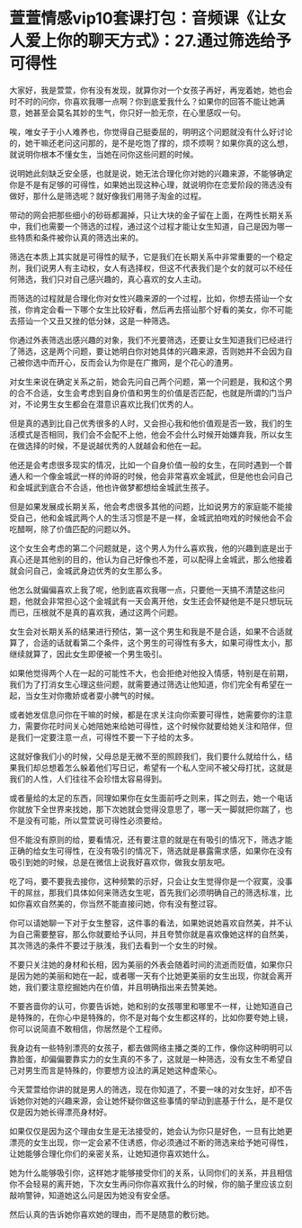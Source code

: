 # 萱萱情感vip10套课打包：音频课《让女人爱上你的聊天方式》：27.通过筛选给予可得性

大家好，我是萱萱，你有没有发现，就算你对一个女孩子再好，再宠着她，她也会时不时的问你，你喜欢我哪一点啊？你到底爱我什么？如果你的回答不能让她满意，她甚至会莫名其妙的生气，你只好一脸无奈，在心里感叹一句。

唉，唯女子于小人难养也，你觉得自己挺委屈的，明明这个问题就没有什么好讨论的，她干嘛还老问这问那的，是不是吃饱了撑的，烦不烦啊？如果你真的这么想，就说明你根本不懂女生，当她在问你这些问题的时候。

说明她此刻缺乏安全感，也就是说，她无法合理化你对她的兴趣来源，不能够确定你是不是有足够的可得性，如果她出现这种心理，就说明你在恋爱阶段的筛选没有做好，那什么是筛选呢？就好像我们用筛子淘金的过程。

带动的网会把那些细小的砂砾都漏掉，只让大块的金子留在上面，在两性长期关系中，我们也需要一个筛选的过程，通过这个过程才能让女生知道，自己是因为哪一些特质和条件被你认真的筛选出来的。

筛选在本质上其实就是可得性的赋予，它是我们在长期关系中非常重要的一个稳定剂，我们说男人有主动权，女人有选择权，但这不代表我们是个女的就可以不经任何筛选，我们只对自己感兴趣的，真心喜欢的女人主动。

而筛选的过程就是合理化你对女性兴趣来源的一个过程，比如，你想去搭讪一个女孩，你肯定会看一下哪个女生比较好看，然后再去搭讪那个好看的美女，你不可能去搭讪一个又丑又挫的低分妹，这是一种筛选。

你通过外表筛选出感兴趣的对象，我们不光要筛选，还要让女生知道我们已经进行了筛选，这是两个问题，要让她明白你对她具体的兴趣来源，否则她并不会因为自己被你选中而开心，反而会认为你是在广撒网，是个花心的渣男。

对女生来说在确定关系之前，她会先问自己两个问题，第一个问题是，我和这个男的合不合适，女生会考虑到自身价值和男生的价值是否匹配，也就是所谓的门当户对，不论男生女生都会在潜意识喜欢比我们优秀的人。

但是真的遇到比自己优秀很多的人时，又会担心我和他价值观是否一致，我们的生活模式是否相同，我们会不会配不上他，他会不会什么时候开始嫌弃我，所以女生在做选择的时候，不是说越优秀的人就越会和他在一起。

他还是会考虑很多现实的情况，比如一个自身价值一般的女生，在同时遇到一个普通人和一个像金城武一样的帅哥的时候，他会非常喜欢金城武，但是他也会问自己和金城武到底合不合适，他也许做梦都想给金城武生孩子。

但是如果发展成长期关系，他会考虑很多其他的问题，比如说男方的家庭能不能接受自己，他和金城武两个人的生活习惯是不是一样，金城武拍吻戏的时候他会不会吃醋啊，除了价值匹配的问题以外。

这个女生会考虑的第二个问题就是，这个男人为什么喜欢我，他的兴趣到底是出于真心还是其他别的目的，他认为自己好像也不差，可以配得上金城武，那么他接着就会问自己，金城武身边优秀的女生那么多。

他怎么就偏偏喜欢上我了呢，他到底喜欢我哪一点，只要他一天搞不清楚这些问题，他就会非常担心这个金城武有一天会离开他，女生还会怀疑他是不是只想玩玩而已，压根就不是真的喜欢我，通过这两个问题。

女生会对长期关系的结果进行预估，第一这个男生和我是不是合适，如果不合适就算了，合适的话就看第二个条件，这个男生的可得性有多大，如果可得性太小，那继续就算了，因此女生即便被一个男生吸引。

如果他觉得两个人在一起的可能性不大，也会拒绝对他投入情感，特别是在前期，我们为了打消女生心理这些问题，就需要通过筛选让他知道，你们完全有希望在一起，当女生对你撒娇或者耍小脾气的时候。

或者她发信息问你在干嘛的时候，都是在求关注向你索要可得性，她需要你的注意力，需要你花时间关心她陪她来给她可得性，这个时候你就要给她关注和陪伴，但是我们一定要注意一点，可得性不要一下子给的太多。

这就好像我们小的时候，父母总是无微不至的照顾我们，我们要什么就给什么，结果我们却总想着怎么躲着他们写日记，希望有一个私人空间不被父母打扰，这就是我们的人性，人们往往不会珍惜太容易得到。

或者量给的太足的东西，同理如果你在女生面前呼之则来，挥之则去，她一个电话你就放下全世界来找她，那下次她就会觉得没意思了，哪一天一脚就把你踹了，也不是没有可能，所以萱萱说可得性必须要给。

但不能没有原则的给，要看情况，还有要注意的就是在有吸引的情况下，筛选才能正确的给女生可得性，在没有吸引的情况下，筛选就是暴露需求感，如果你在没有吸引到她的时候，总是在微信上说我好喜欢你，做我女朋友吧。

吃了吗，要不要我去接你，这种频繁的示好，只会让女生觉得你是一个寂寞，没事干的屌丝，那我们具体如何来筛选女生呢，首先我们必须明确自己的筛选标准，比如你喜欢自然美的，你当然不能直接问她，你有没有整过容。

你可以请她聊一下对于女生整容，这件事的看法，如果她说她喜欢自然美，并不认为自己需要整容，那么你就要给予认同，并且夸赞你就是喜欢像她这样的自然美，其次筛选的条件不要过于肤浅，我们去看到一个女生的时候。

不要只关注她的身材和长相，因为美丽的外表会随着时间的流逝而贬值，如果你只是因为她的美丽和她在一起，或者哪一天有个比她更美丽的女生出现，你就会离开她，我们要注意挖掘她内在价值，并且明确指出来去赞美她。

不要吝啬你的认可，你要告诉她，她和别的女孩哪里和哪里不一样，让她知道自己是特殊的，在你心中是特殊的，你不是对每个女生都这样的，比如你要夸她上镜，你可以说简直不敢相信，你居然是个工程师。

我身边有一些特别漂亮的女孩子，都去做网络主播之类的工作，像你这种明明可以靠脸蛋，却偏偏要靠实力的女生真的不多了，这就是一种筛选，没有女生不希望自己对男生而言是特殊的，你要想方设法的满足她这种虚荣心。

今天萱萱给你讲的就是男人的筛选，现在你知道了，不要一味的对女生好，却不告诉她你对她的兴趣来源，会让她怀疑你做这些事情的举动到底基于什么，是不是仅仅是因为她长得漂亮身材好。

如果仅仅是因为这个理由女生是无法接受的，她会认为你只是好色，一旦有比她更漂亮的女生出现，你一定会紧不住诱惑，你必须通过不断的筛选来给予她可得性，让她能够合理化你们的亲密关系，让她知道你喜欢她什么。

她为什么能够吸引你，这样她才能够接受你们的关系，认同你们的关系，并且相信你不会轻易的离开她，下次女生再问你你喜欢我什么的时候，你的脑子里应该立刻敲响警钟，知道她这么问是因为她没有安全感。

然后认真的告诉她你喜欢她的理由，而不是随意的敷衍她。